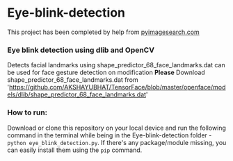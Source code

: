 # Eye-blink-detection

This project has been completed by help from [pyimagesearch.com](pyimagesearch.com)

### Eye blink detection using dlib and OpenCV
Detects facial landmarks using shape_predictor_68_face_landmarks.dat can be used for face gesture detection on modification
**Please** Download shape_predictor_68_face_landmarks.dat from 'https://github.com/AKSHAYUBHAT/TensorFace/blob/master/openface/models/dlib/shape_predictor_68_face_landmarks.dat'
### How to run:
Download or clone this repository on your local device and run the following command in the terminal while being in the Eye-blink-detection folder -  `python eye_blink_detection.py`. If there's any package/module missing, you can easily install them using the `pip` command.
